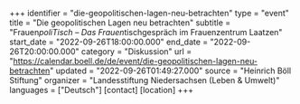 +++
identifier = "die-geopolitischen-lagen-neu-betrachten"
type = "event"
title = "Die geopolitischen Lagen neu betrachten"
subtitle = "Frauen*poliTisch – Das Frauen*tischgespräch im Frauenzentrum Laatzen"
start_date = "2022-09-26T18:00:00.000"
end_date = "2022-09-26T20:00:00.000"
category = "Diskussion"
url = "https://calendar.boell.de/de/event/die-geopolitischen-lagen-neu-betrachten"
updated = "2022-09-26T01:49:27.000"
source = "Heinrich Böll Stiftung"
organizer = "Landesstiftung Niedersachsen (Leben & Umwelt)"
languages = ["Deutsch"]
[contact]
[location]
+++